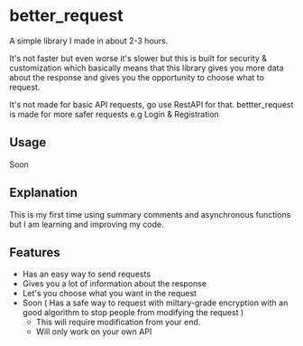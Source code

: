 # better_request
A simple library I made in about 2-3 hours.

It's not faster but even worse it's slower but this is built for security & customization
which basically means that this library gives you more data about the response and gives you the opportunity to choose what to request.

It's not made for basic API requests, go use RestAPI for that.
bettter_request is made for more safer requests e.g Login & Registration

## Usage

Soon


## Explanation

This is my first time using summary comments and asynchronous functions but I am learning and improving my code.

## Features

- Has an easy way to send requests
- Gives you a lot of information about the response
- Let's you choose what you want in the request
- Soon ( Has a safe way to request with miltary-grade encryption with an good algorithm to stop people from modifying the request )
  -  This will require modification from your end.
  -  Will only work on your own API

